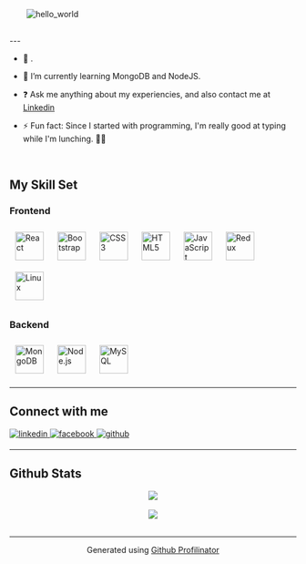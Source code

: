 <div style="margin: auto">
  <img style="margin: 30px" src="https://user-images.githubusercontent.com/77035480/218270131-2b3000b6-9b2d-4127-a492-0eebdb7fba8b.png" alt="hello_world" />    
</div>
---

- 🔭 . 
  
- 🌱 I’m currently learning MongoDB and NodeJS.  
  
- ❓ Ask me anything about my experiencies, and also contact me at [Linkedin](https://www.linkedin.com/in/renan-moraes-a86805203/?_l=pt_BR)  
  
- ⚡ Fun fact: Since I started with programming, I'm really good at typing while I'm lunching. 👨‍💻  
  
<br/>  

## My Skill Set

### Frontend
<div>  
<img style="margin: 10px" src="https://profilinator.rishav.dev/skills-assets/react-original-wordmark.svg" alt="React" height="50" />  
<img style="margin: 10px" src="https://profilinator.rishav.dev/skills-assets/bootstrap-plain.svg" alt="Bootstrap" height="50" />  
<img style="margin: 10px" src="https://profilinator.rishav.dev/skills-assets/css3-original-wordmark.svg" alt="CSS3" height="50" />  
<img style="margin: 10px" src="https://profilinator.rishav.dev/skills-assets/html5-original-wordmark.svg" alt="HTML5" height="50" />  
<img style="margin: 10px" src="https://profilinator.rishav.dev/skills-assets/javascript-original.svg" alt="JavaScript" height="50" />  
<img style="margin: 10px" src="https://profilinator.rishav.dev/skills-assets/redux-original.svg" alt="Redux" height="50" />  
<img style="margin: 10px" src="https://profilinator.rishav.dev/skills-assets/linux-original.svg" alt="Linux" height="50" />  
</div>

### Backend  
<div>  
<img style="margin: 10px" src="https://profilinator.rishav.dev/skills-assets/mongodb-original-wordmark.svg" alt="MongoDB" height="50" />  
<img style="margin: 10px" src="https://profilinator.rishav.dev/skills-assets/nodejs-original-wordmark.svg" alt="Node.js" height="50" />  
<img style="margin: 10px" src="https://profilinator.rishav.dev/skills-assets/mysql-original-wordmark.svg" alt="MySQL" height="50" />  
</div>  

---
## Connect with me  
<div>
<a href="https://linkedin.com/in/renan-moraes-a86805203" target="_blank">
<img src=https://img.shields.io/badge/linkedin-%231E77B5.svg?&style=for-the-badge&logo=linkedin&logoColor=white alt=linkedin style="margin-bottom: 5px;" />
</a>
<a href="https://www.facebook.com/renan.moraes.1420" target="_blank">
<img src=https://img.shields.io/badge/facebook-%232E87FB.svg?&style=for-the-badge&logo=facebook&logoColor=white alt=facebook style="margin-bottom: 5px;" />
</a>
<a href="https://github.com/renanvamo" target="_blank">
<img src=https://img.shields.io/badge/github-%2324292e.svg?&style=for-the-badge&logo=github&logoColor=white alt=github style="margin-bottom: 5px;" />
</a>  
</div>    

---
## Github Stats  
<div align="center"><img src="https://github-readme-stats.vercel.app/api?username=renanvamo&show_icons=true&count_private=true&hide_border=true" align="center" /></div>  

<br/>  

<div align="center">
<img src="https://komarev.com/ghpvc/?username=renanvamo&&style=flat-square" align="center" />
</div>  
  
<br/>  

----
<div align="center">Generated using <a href="https://profilinator.rishav.dev/" target="_blank">Github Profilinator</a></div>

